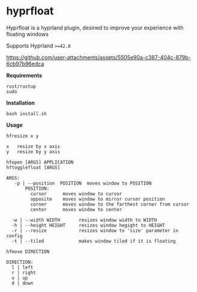 # hyprfloat

Hyprfloat is a hyprland plugin, desined to improve your experience with floating windows 

Supports Hyprland `>=42.0`



https://github.com/user-attachments/assets/5505e90a-c387-404c-879b-6cb97b96edca



**Requirements**
```
rust/rustup
sudo
```

**Installation**
```
bash install.sh
```

**Usage**

```
hfresize x y

x   resize by x axis
y   resize by y axis
```


```
hfopen [ARGS] APPLICATION
hftogglefloat [ARGS]

ARGS:
   -p | --position  POSITION  moves window to POSITION
       POSITION:
         cursor      moves window to cursor
         opposite    moves window to mirror cursor position
         corner      moves window to the farthest corner from cursor 
         center      moves window to center

  -w | --width WIDTH       resizes window width to WIDTH
  -h | --height HEIGHT     resizes window hegight to HEIGHT
  -r | --resize            resizes window to 'size' parameter in config
  -t | --tiled             makes window tiled if it is floating
```


```
hfmove DIRECTION

DIRECTION:
  l | left
  r | right
  u | up
  d | down
```




